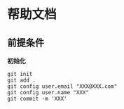 # 帮助文档

## 前提条件

**初始化**

```shell
git init
git add .
git config user.email "XXX@XXX.com"
git config user.name "XXX"
git commit -m 'XXX'
```

